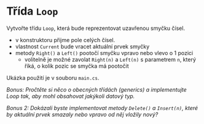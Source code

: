 # Třída `Loop`

Vytvořte třídu `Loop`, která bude reprezentovat uzavřenou smyčku čísel.

* v konstruktoru přijme pole celých čísel.
* vlastnost `Current` bude vracet aktuální prvek smyčky
* metody `Right()` a `Left()` pootočí smyčku vpravo nebo vlevo o 1 pozici
  * volitelně je možné zavolat `Right(n)` a `Left(n)` s parametrem `n`, který říká, o kolik pozic se smyčka má pootočit

Ukázka použití je v souboru `main.cs`.

*Bonus: Pročtěte si něco o obecných třídách (generics) a implementujte Loop tak, aby mohl obsahovat jakýkoli datový typ.*

*Bonus 2: Dokázali byste implementovat metody `Delete()` a `Insert(n)`, které by aktuální prvek smazaly nebo vpravo od něj vložily nový?*

